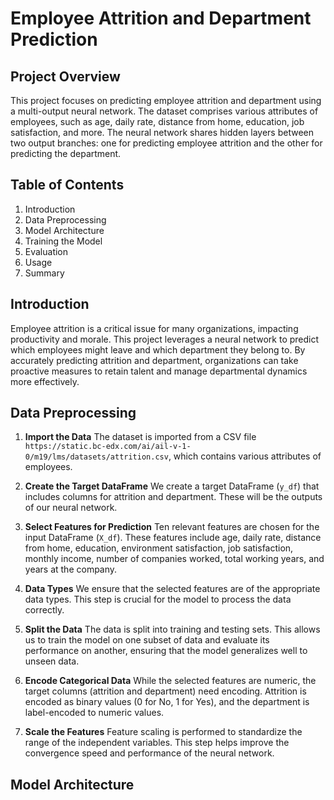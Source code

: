 # Employee Attrition and Department Prediction

## Project Overview
This project focuses on predicting employee attrition and department using a multi-output neural network. The dataset comprises various attributes of employees, such as age, daily rate, distance from home, education, job satisfaction, and more. The neural network shares hidden layers between two output branches: one for predicting employee attrition and the other for predicting the department.

## Table of Contents
1. Introduction
2. Data Preprocessing
3. Model Architecture
4. Training the Model
5. Evaluation
6. Usage
7. Summary

## Introduction
Employee attrition is a critical issue for many organizations, impacting productivity and morale. This project leverages a neural network to predict which employees might leave and which department they belong to. By accurately predicting attrition and department, organizations can take proactive measures to retain talent and manage departmental dynamics more effectively.

## Data Preprocessing
1. **Import the Data**
The dataset is imported from a CSV file `https://static.bc-edx.com/ai/ail-v-1-0/m19/lms/datasets/attrition.csv`, which contains various attributes of employees.

2. **Create the Target DataFrame**
We create a target DataFrame (`y_df`) that includes columns for attrition and department. These will be the outputs of our neural network. 

3. **Select Features for Prediction**
Ten relevant features are chosen for the input DataFrame (`X_df`). These features include age, daily rate, distance from home, education, environment satisfaction, job satisfaction, monthly income, number of companies worked, total working years, and years at the company.

4. **Data Types**
We ensure that the selected features are of the appropriate data types. This step is crucial for the model to process the data correctly. 

5. **Split the Data**
The data is split into training and testing sets. This allows us to train the model on one subset of data and evaluate its performance on another, ensuring that the model generalizes well to unseen data.

6. **Encode Categorical Data**
While the selected features are numeric, the target columns (attrition and department) need encoding. Attrition is encoded as binary values (0 for No, 1 for Yes), and the department is label-encoded to numeric values.

7. **Scale the Features**
Feature scaling is performed to standardize the range of the independent variables. This step helps improve the convergence speed and performance of the neural network.

## Model Architecture
